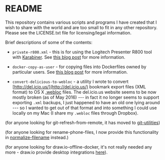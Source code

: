 # README

This repository contains various scripts and programs I have created that I
wish to share with the world and are too small to fit in any other repository.
Please see the LICENSE.txt file for licensing/legal information.

Brief descriptions of some of the contents:

* `private-r800.xml` - this is for using the Logitech Presenter R800 tool with
  [Karabiner](https://pqrs.org/osx/karabiner/). See [this blog
  post](http://www.andrewferrier.com/blog/2015/09/16/getting-logitech-presenter-r800-working-with-quicktime-player-on-mac/)
  for more information.

* `docker-copy-as-user` - for copying files into Dockerfiles owned by
  particular users. See [this blog
  post](http://www.andrewferrier.com/blog/2015/09/18/working-around-docker-copy-as-root/) for more
  information.

* `convert-delicious-to-webloc` - a utility I wrote to convert
  [http://del.icio.us/](http://del.icio.us/) bookmark export files (XML
  format) to OS X
  [.webloc](http://stackoverflow.com/questions/146575/crafting-webloc-file)
  files. The del.icio.us website seems to be now mostly broken (as of May
  2016) --- in fact it no longer seems to support exporting `.xml` backups, I
  just happened to have an old one lying around --- so I wanted to get out of
  that format and into something I could use locally on my Mac (I share my
  `.webloc` files through Dropbox).

(for anyone looking for git-refresh-from-remote, it has moved to
[git-utilities](https://github.com/andrewferrier/git-utilities))

(for anyone looking for rename-phone-files, I now provide this functionality
in [normalize-filename](https://github.com/andrewferrier/normalize-filename)
instead.)

(for anyone looking for draw.io-offline-docker, it's not really needed any
more - draw.io provide desktop integrations
[here](https://about.draw.io/integrations/#integrations_offline)).
